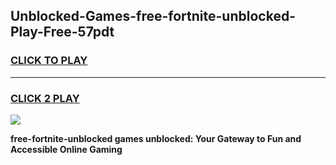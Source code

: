 
## Unblocked-Games-free-fortnite-unblocked-Play-Free-57pdt
<h3>
<a href="https://premium76.site?title=free-fortnite-unblocked&ref=21A">CLICK TO PLAY</a></h3>
<hr>

<h3>
<a href="https://premium76.site?title=free-fortnite-unblocked&ref=21A">CLICK 2 PLAY</a>
  
</h3>

<a href="https://premium76.site?title=free-fortnite-unblocked&ref=21A"><img src="https://clearcache.store/games.png"></a>


**free-fortnite-unblocked games unblocked: Your Gateway to Fun and Accessible Online Gaming**
